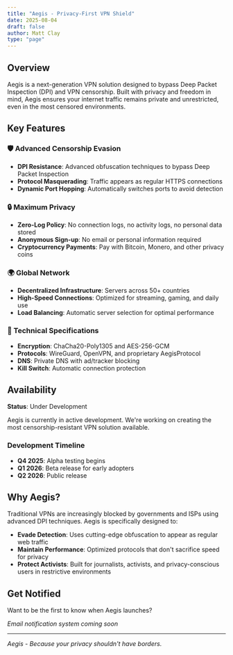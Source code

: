 ```yaml
---
title: "Aegis - Privacy-First VPN Shield"
date: 2025-08-04
draft: false
author: Matt Clay
type: "page"
---
```


## Overview

Aegis is a next-generation VPN solution designed to bypass Deep Packet Inspection (DPI) and VPN censorship. Built with privacy and freedom in mind, Aegis ensures your internet traffic remains private and unrestricted, even in the most censored environments.

## Key Features

### 🛡️ Advanced Censorship Evasion
- **DPI Resistance**: Advanced obfuscation techniques to bypass Deep Packet Inspection
- **Protocol Masquerading**: Traffic appears as regular HTTPS connections
- **Dynamic Port Hopping**: Automatically switches ports to avoid detection

### 🔒 Maximum Privacy
- **Zero-Log Policy**: No connection logs, no activity logs, no personal data stored
- **Anonymous Sign-up**: No email or personal information required
- **Cryptocurrency Payments**: Pay with Bitcoin, Monero, and other privacy coins

### 🌍 Global Network
- **Decentralized Infrastructure**: Servers across 50+ countries
- **High-Speed Connections**: Optimized for streaming, gaming, and daily use
- **Load Balancing**: Automatic server selection for optimal performance

### 🔧 Technical Specifications
- **Encryption**: ChaCha20-Poly1305 and AES-256-GCM
- **Protocols**: WireGuard, OpenVPN, and proprietary AegisProtocol
- **DNS**: Private DNS with ad/tracker blocking
- **Kill Switch**: Automatic connection protection

## Availability

**Status**: Under Development

Aegis is currently in active development. We're working on creating the most censorship-resistant VPN solution available.

### Development Timeline
- **Q4 2025**: Alpha testing begins
- **Q1 2026**: Beta release for early adopters
- **Q2 2026**: Public release

## Why Aegis?

Traditional VPNs are increasingly blocked by governments and ISPs using advanced DPI techniques. Aegis is specifically designed to:

- **Evade Detection**: Uses cutting-edge obfuscation to appear as regular web traffic
- **Maintain Performance**: Optimized protocols that don't sacrifice speed for privacy
- **Protect Activists**: Built for journalists, activists, and privacy-conscious users in restrictive environments

## Get Notified

Want to be the first to know when Aegis launches? 

*Email notification system coming soon*

---

*Aegis - Because your privacy shouldn't have borders.*
